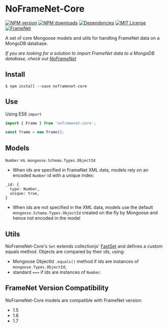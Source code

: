 # NoFrameNet-Core
[![NPM version][npm-version-image]][npm-url]
[![NPM downloads][npm-downloads-image]][npm-url]
[![Dependencies][david-dep-image]][david-url]
[![MIT License][license-image]][license-url]
[![FrameNet][framenet-image]][framenet-url]

A set of core Mongoose models and utils for handling FrameNet data on a MongoDB database.

_If you are looking for a solution to import FrameNet data to a MongoDB database, check out [NoFrameNet](https://github.com/akb89/noframenet)_

## Install
```shell
$ npm install --save noframenet-core
```

## Use
Using ES6 `import`
```javascript
import { Frame } from 'noframenet-core';

const frame = new Frame();
```
## Models
`Number` vs. `mongoose.Schema.Types.ObjectId`

- When ids are specified in FrameNet XML data, models rely on an encoded `Number` id with a unique index:
```
_id: {
  type: Number,
  unique: true,
}
```
- When ids are not specified in the XML data, models use the default `mongoose.Schema.Types.ObjectId` created on the fly by Mongoose and hence not encoded in the model

## Utils
NoFrameNet-Core's `Set` extends collectionjs' [FastSet](http://www.collectionsjs.com/fast-set) and defines a custom equals method. Objects are compared by their ids, using:
- Mongoose ObjectId `.equals()` method if ids are instances of `mongoose.Types.ObjectId`;
- standard `===` if ids are instances of `Number`.

## FrameNet Version Compatibility
NoFrameNet-Core models are compatible with FrameNet version:
- 1.5
- 1.6
- 1.7

[npm-version-image]:https://img.shields.io/npm/v/noframenet-core.svg?style=flat-square
[npm-downloads-image]:https://img.shields.io/npm/dt/noframenet-core.svg?style=flat-square
[npm-url]:https://www.npmjs.com/package/noframenet-core
[framenet-image]:https://img.shields.io/badge/FrameNet-%3E%3D1.5-blue.svg?style=flat-square
[framenet-url]:https://framenet.icsi.berkeley.edu/fndrupal
[license-image]:http://img.shields.io/badge/license-MIT-000000.svg?style=flat-square
[license-url]:LICENSE.txt
[david-dep-image]: https://david-dm.org/akb89/noframenet-core.svg?style=flat-square
[david-url]: https://david-dm.org/akb89/noframenet-core
